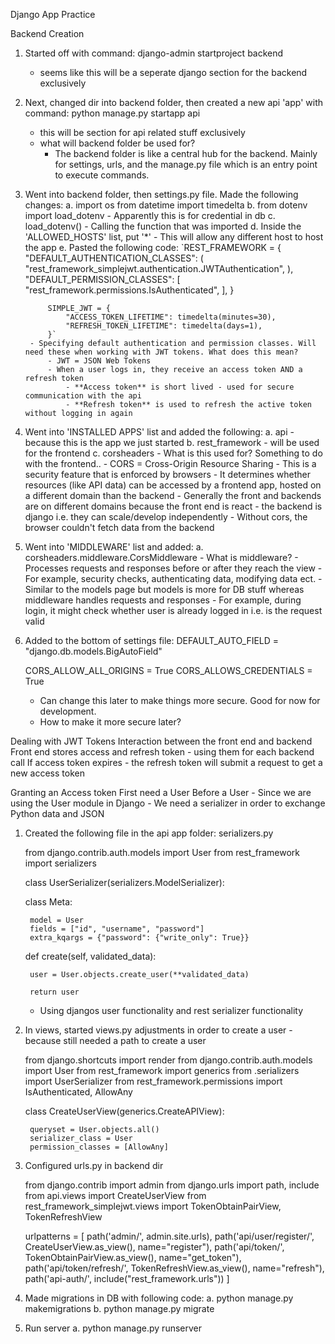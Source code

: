 Django App Practice


Backend Creation

1. Started off with command: django-admin startproject backend
    - seems like this will be a seperate django section for the backend exclusively
2. Next, changed dir into backend folder, then created a new api 'app' with command: python manage.py startapp api     
    - this will be section for api related stuff exclusively
    - what will backend folder be used for?
        - The backend folder is like a central hub for the backend. Mainly for settings, urls, and the manage.py file which is
          an entry point to execute commands.
3. Went into backend folder, then settings.py file. Made the following changes:
    a. import os
       from datetime import timedelta
    b. from dotenv import load_dotenv
        - Apparently this is for credential in db
    c. load_dotenv()
        - Calling the function that was imported
    d. Inside the 'ALLOWED_HOSTS' list, put '*'
        - This will allow any different host to host the app
    e. Pasted the following code:
        `REST_FRAMEWORK = {
            "DEFAULT_AUTHENTICATION_CLASSES": (
                "rest_framework_simplejwt.authentication.JWTAuthentication",
            ),
            "DEFAULT_PERMISSION_CLASSES": [
                "rest_framework.permissions.IsAuthenticated",
            ],
            }
            
            SIMPLE_JWT = {
                "ACCESS_TOKEN_LIFETIME": timedelta(minutes=30),
                "REFRESH_TOKEN_LIFETIME": timedelta(days=1),
            }`
        - Specifying default authentication and permission classes. Will need these when working with JWT tokens. What does this mean?
            - JWT = JSON Web Tokens
            - When a user logs in, they receive an access token AND a refresh token
                - **Access token** is short lived - used for secure communication with the api
                - **Refresh token** is used to refresh the active token without logging in again
4. Went into 'INSTALLED APPS' list and added the following:
    a. api
        - because this is the app we just started
    b. rest_framework
        - will be used for the frontend
    c. corsheaders
        - What is this used for? Something to do with the frontend..
            - CORS = Cross-Origin Resource Sharing
            - This is a security feature that is enforced by browsers
            - It determines whether resources (like API data) can be accessed by a frontend app, hosted on a different domain than the backend
                - Generally the front and backends are on different domains because the front end is react - the backend is django 
                  i.e. they can scale/develop independently
            - Without cors, the browser couldn't fetch data from the backend
5. Went into 'MIDDLEWARE' list and added:
    a. corsheaders.middleware.CorsMiddleware
        - What is middleware?
            - Processes requests and responses before or after they reach the view
            - For example, security checks, authenticating data, modifying data ect.
            - Similar to the models page but models is more for DB stuff whereas middleware handles requests and responses
                - For example, during login, it might check whether user is already logged in i.e. is the request valid
6. Added to the bottom of settings file:
    DEFAULT_AUTO_FIELD = "django.db.models.BigAutoField"

    CORS_ALLOW_ALL_ORIGINS = True
    CORS_ALLOWS_CREDENTIALS = True
    - Can change this later to make things more secure. Good for now for development.
    - How to make it more secure later?
    
Dealing with JWT Tokens
Interaction between the front end and backend
Front end stores access and refresh token - using them for each backend call
If access token expires - the refresh token will submit a request to get a new access token

Granting an Access token
First need a User
Before a User - Since we are using the User module in Django - We need a serializer in order to exchange Python data and JSON
1. Created the following file in the api app folder: serializers.py
    
    from django.contrib.auth.models import User
    from rest_framework import serializers


    class UserSerializer(serializers.ModelSerializer):

    class Meta:

        model = User
        fields = ["id", "username", "password"]
        extra_kqargs = {"password": {"write_only": True}}

    def create(self, validated_data):

        user = User.objects.create_user(**validated_data)
        
        return user

    - Using djangos user functionality and rest serializer functionality
2. In views, started views.py adjustments in order to create a user - because still needed a path to create a user

    from django.shortcuts import render
    from django.contrib.auth.models import User
    from rest_framework import generics
    from .serializers import UserSerializer
    from rest_framework.permissions import IsAuthenticated, AllowAny
    
    
    class CreateUserView(generics.CreateAPIView):
    
        queryset = User.objects.all()
        serializer_class = User
        permission_classes = [AllowAny]

3. Configured urls.py in backend dir
    
    from django.contrib import admin
    from django.urls import path, include
    from api.views import CreateUserView
    from rest_framework_simplejwt.views import TokenObtainPairView, TokenRefreshView
    
    urlpatterns = [
        path('admin/', admin.site.urls),
        path('api/user/register/', CreateUserView.as_view(), name="register"),
        path('api/token/', TokenObtainPairView.as_view(), name="get_token"),
        path('api/token/refresh/', TokenRefreshView.as_view(), name="refresh"),
        path('api-auth/', include("rest_framework.urls"))
    ]
   
4. Made migrations in DB with following code:
    a. python manage.py makemigrations
    b. python manage.py migrate
5. Run server
    a. python manage.py runserver
    


